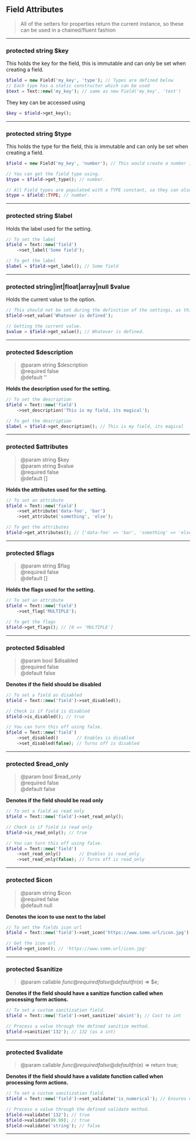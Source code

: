 ## Field Attributes

> All of the setters for properties return the current instance, so these can be used in a chained/fluent fashion

---

### protected string $key

This holds the key for the field, this is immutable and can only be set when creating a field.

```php
$field = new Field('my_key', 'type'); // Types are defined below
// Each type has a static constructor which can be used
$text = Text::new('my_key'); // same as new Field('my_key', 'text')
```

They key can be accessed using 

```php
$key = $field->get_key();
```

---

### protected string $type

This holds the type for the field, this is immutable and can only be set when creating a field.

```php
$field = new Field('my_key', 'number'); // This would create a number input <input type="number">

// You can get the field type using.
$type = $field->get_type(); // number.

// All Field types are populated with a TYPE constant, so they can also be accessed using.
$type = $field::TYPE; // number.
```

---

### protected string $label

Holds the label used for the setting.

```php
// To set the label
$field = Text::new('field')
    ->set_label('Some field');

// To get the label
$label = $field->get_label(); // Some field
```

---

### protected string|int|float|array|null $value

Holds the current value to the option.

```php
// This should not be set during the definition of the settings, as this is populated via the repository when being constructed by container. If you wish to set a default value, please see the sanitization callback below.
$field->set_value('Whatever is defined');

// Getting the current value.
$value = $field->get_value(); // Whatever is defined.
```

---

### protected $description

> @param string $description  
> @required false  
> @default ''

**Holds the description used for the setting.**

```php
// To set the description
$field = Text::new('field')
    ->set_description('This is my field, its magical');

// To get the description
$label = $field->get_description(); // This is my field, its magical
```

---

### protected $attributes

> @param string $key  
> @param string $value  
> @required false  
> @default []

**Holds the attributes used for the setting.**

```php
// To set an attribute
$field = Text::new('field')
    ->set_attribute('data-foo', 'bar')
    ->set_attribute('something', 'else');

// To get the attributes
$field->get_attributes(); // ['data-foo' => 'bar', 'something' => 'else']
```

---

### protected $flags

> @param string $flag  
> @required false  
> @default []

**Holds the flags used for the setting.**

```php
// To set an attribute
$field = Text::new('field')
    ->set_flag('MULTIPLE');

// To get the flags
$field->get_flags(); // [0 => 'MULTIPLE']
```

---

### protected $disabled

> @param bool $disabled  
> @required false  
> @default false

**Denotes if the field should be disabled**

```php
// To set a field as disabled
$field = Text::new('field')->set_disabled();

// Check is if field is disabled
$field->is_disabled(); // true

// You can turn this off using false.
$field = Text::new('field')
    ->set_disabled()       // Enables is disabled
    ->set_disabled(false); // Turns off is disabled
```

---

### protected $read_only

> @param bool $read_only  
> @required false  
> @default false

**Denotes if the field should be read only**

```php
// To set a field as read only
$field = Text::new('field')->set_read_only();

// Check is if field is read only
$field->is_read_only(); // true

// You can turn this off using false.
$field = Text::new('field')
    ->set_read_only()       // Enables is read_only
    ->set_read_only(false); // Turns off is read_only
```

---

### protected $icon

> @param string $icon  
> @required false  
> @default null

**Denotes the icon to use next to the label**

```php
// To set the fields icon url
$field = Text::new('field')->set_icon('https://www.some.url/icon.jpg');

// Get the icon url
$field->get_icon(); // 'https://www.some.url/icon.jpg'
```

---

### protected $sanitize

> @param callable $func  
> @required false  
> @default fn($e) => $e; 

**Denotes if the field should have a sanitize function called when processing form actions.**

```php
// To set a custom sanitization field.
$field = Text::new('field')->set_sanitize('absint'); // Cast to int

// Process a value through the defined sanitize method.
$field->sanitize('132'); // 132 (as a int)
```

---

### protected $validate

> @param callable $func  
> @required false  
> @default fn($e) => return true; 

**Denotes if the field should have a validate function called when processing form actions.**

```php
// To set a custom sanitization field.
$field = Text::new('field')->set_validate('is_numerical'); // Ensures only numbers

// Process a value through the defined validate method.
$field->validate('132'); // true
$field->validate(99.99); // true
$field->validate('string'); // false
```

---

